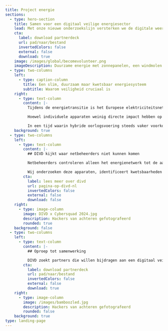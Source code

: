 ```yaml
---
title: Project energie
sections:
  - type: hero-section
    title: Samen voor een digitaal veilige energiesector
    lead: Met onze nieuwe onderzoekslijn versterken we de digitale weerbaarheid van het steeds kwetsbaarder wordende energiesysteem.
    cta:
      label: download partnerdeck
      url: pad/naar/bestand
      invertedColors: false
      external: false
      download: true
    image: /images/global/becomevolunteer.png
    imageDescription: Duurzame energie met zonnepanelen, een windmolen en EV laadpaal
  - type: two-columns
    left:
      - type: caption-column
        title: Een slim, duurzaam maar kwetsbaar energiesysteem
        subtitle: Waarom veiligheid cruciaal is
    right:
      - type: text-column
        content: |-
          Tijdens de energietransitie is het Europese elektriciteitsnetwerk uitgegroeid tot een complex ‘smart grid’. Hierin zijn consumenten niet langer alleen gebruikers, maar ook producenten van energie. Steeds meer apparaten zoals zonnepanelen, laadpalen, warmtepompen en slimme meters, zijn slim en met elkaar verbonden. Dit biedt grote kansen voor verduurzaming en innovatie, maar maakt het systeem ook kwetsbaarder voor schaalbare digitale aanvallen. 

          Hoewel individuele apparaten weinig directe impact hebben op het elektriciteitsnetwerk, kan grootschalige manipulatie door kwaadwillenden wel degelijk het elektriciteitsnetwerk ontwrichten en in sommige gevallen leiden tot een black-out op (inter)nationale schaal. Dit maakt het eerdergenoemde ‘smart grid’ kwetsbaar voor verstoring en angstzaaierij. 

          In een tijd waarin hybride oorlogsvoering steeds vaker voorkomt, groeit het besef dat samenwerking tussen alle betrokken partijen essentieel is om mogelijke ontwrichting van onze energievoorziening te voorkomen.*
    background: true
  - type: two-columns
    left:
      - type: text-column
        content: |-
          ## DIVD kijkt waar netbeheerders niet kunnen komen

          Netbeheerders controleren alleen het energienetwerk tot de aansluiting, terwijl de grootste risico’s in slimme apparaten achter de meter liggen. DIVD kan en mag wel tot achter de aansluiting onderzoek verrichten. 

          Wij onderzoeken deze apparaten, identificeert kwetsbaarheden en informeert fabrikanten om misbruik te voorkomen.
        cta:
          label: lees meer over divd
          url: pagina-op-divd-nl
          invertedColors: false
          external: false
          download: false
    right:
      - type: image-column
        image: DIVD x Cybersquad 2024.jpg
        description: Hackers van achteren gefotografeerd
        rounded: true
    background: false
  - type: two-columns
    left:
      - type: text-column
        content: |-
          ## Oproep tot samenwerking

          DIVD zoekt partners die willen bijdragen aan een digitaal veiliger energiesysteem. Daarom nodigen we bedrijven, experts en professionals uit om expertise, apparatuur of onderzoekscapaciteit beschikbaar te stellen. Download ons sponsordeck voor meer informatie
        cta:
          label: download partnerdeck
          url: pad/naar/bestand
          invertedColors: false
          external: false
          download: true
    right:
      - type: image-column
        image: /images/bamboozled.jpg
        description: Hackers van achteren gefotografeerd
        rounded: false
    background: true
type: landing-page
---
```


